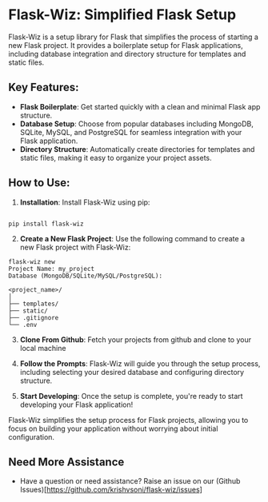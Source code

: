 # Flask-Wiz: Simplified Flask Setup

Flask-Wiz is a setup library for Flask that simplifies the process of starting a new Flask project. It provides a boilerplate setup for Flask applications, including database integration and directory structure for templates and static files.

## Key Features:

- **Flask Boilerplate**: Get started quickly with a clean and minimal Flask app structure.
- **Database Setup**: Choose from popular databases including MongoDB, SQLite, MySQL, and PostgreSQL for seamless integration with your Flask application.
- **Directory Structure**: Automatically create directories for templates and static files, making it easy to organize your project assets.

## How to Use:

1. **Installation**: Install Flask-Wiz using pip:

``` Terminal 

pip install flask-wiz

```


2. **Create a New Flask Project**: Use the following command to create a new Flask project with Flask-Wiz:

```Terminal
flask-wiz new
Project Name: my_project
Database (MongoDB/SQLite/MySQL/PostgreSQL):
```

```Terminal
<project_name>/
│
├── templates/
├── static/
├── .gitignore
└── .env
```

3. **Clone From Github**: Fetch your projects from github and clone to your local machine


3. **Follow the Prompts**: Flask-Wiz will guide you through the setup process, including selecting your desired database and configuring directory structure.

4. **Start Developing**: Once the setup is complete, you're ready to start developing your Flask application!

Flask-Wiz simplifies the setup process for Flask projects, allowing you to focus on building your application without worrying about initial configuration.

## Need More Assistance
- Have a question or need assistance? Raise an issue on our (Github Issues)[https://github.com/krishvsoni/flask-wiz/issues]
